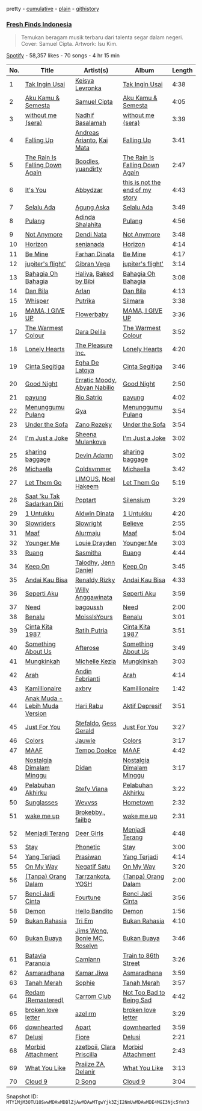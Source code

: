 pretty - [cumulative](/playlists/cumulative/37i9dQZF1DWSGWRWu30rg7.md) - [plain](/playlists/plain/37i9dQZF1DWSGWRWu30rg7) - [githistory](https://github.githistory.xyz/mackorone/spotify-playlist-archive/blob/main/playlists/plain/37i9dQZF1DWSGWRWu30rg7)

### [Fresh Finds Indonesia](https://open.spotify.com/playlist/37i9dQZF1DWSGWRWu30rg7)

> Temukan beragam musik terbaru dari talenta segar dalam negeri\. Cover: Samuel Cipta\. Artwork: Isu Kim.

[Spotify](https://open.spotify.com/user/spotify) - 58,357 likes - 70 songs - 4 hr 15 min

| No. | Title | Artist(s) | Album | Length |
|---|---|---|---|---|
| 1 | [Tak Ingin Usai](https://open.spotify.com/track/1b0aDgrG775i4sPQgJGmkU) | [Keisya Levronka](https://open.spotify.com/artist/4EiSzlOeMnJcp2U8ayCQ3a) | [Tak Ingin Usai](https://open.spotify.com/album/2DskseIWepQ89TxfXn3MtY) | 4:38 |
| 2 | [Aku Kamu & Semesta](https://open.spotify.com/track/3GRl1EJ1ImpMzQcfPBUf5B) | [Samuel Cipta](https://open.spotify.com/artist/7zJZ3KU0oAP3yxu0HzYnOc) | [Aku Kamu & Semesta](https://open.spotify.com/album/29JFa8WG3YHIk5yyCAjDoN) | 4:05 |
| 3 | [without me \(sera\)](https://open.spotify.com/track/3Fo63qSrhe1mJNdn9m33LW) | [Nadhif Basalamah](https://open.spotify.com/artist/6UgERnTHmjk3qXM9x5vzyO) | [without me \(sera\)](https://open.spotify.com/album/6tuz5NorXINANet6zv1qM1) | 3:39 |
| 4 | [Falling Up](https://open.spotify.com/track/6J7quivI9KBr7rxK8MUSm1) | [Andreas Arianto](https://open.spotify.com/artist/1DQGUYEr9OxSlu11lxWizY), [Kai Mata](https://open.spotify.com/artist/0RlMEX4BhqLPcZFg1SHRny) | [Falling Up](https://open.spotify.com/album/1oH1emqdc0eebs3GyUetBQ) | 3:41 |
| 5 | [The Rain Is Falling Down Again](https://open.spotify.com/track/64X30kdUffPejtdKJMfen2) | [Boodles](https://open.spotify.com/artist/3CsMZm9r0IwASsDPnhpYdi), [yuandirty](https://open.spotify.com/artist/5ijgD6jZ7Xn1ofH75kQtsQ) | [The Rain Is Falling Down Again](https://open.spotify.com/album/1dh6JgYoi7g61Sm5gYqm5i) | 2:47 |
| 6 | [It's You](https://open.spotify.com/track/5Ef6rTL0Q6vZiVaUkbGdAl) | [Abbydzar](https://open.spotify.com/artist/7mYsOUoDtg7ZuXlIEWNZYB) | [this is not the end of my story](https://open.spotify.com/album/2BKZiEzO5nUd7Jy2KBqGaV) | 4:43 |
| 7 | [Selalu Ada](https://open.spotify.com/track/0ngXErVHOSnqD2qq2gTEWZ) | [Agung Aska](https://open.spotify.com/artist/6qnVps99Pd8dwC98Gp2zgt) | [Selalu Ada](https://open.spotify.com/album/6I3iCH3QFDwErz2sas2nZN) | 3:49 |
| 8 | [Pulang](https://open.spotify.com/track/0QVE0uCIHaUOIMQc9XnjcP) | [Adinda Shalahita](https://open.spotify.com/artist/0gSy6xCcGcRoq1ex6RJtO6) | [Pulang](https://open.spotify.com/album/0RteF4Tm8kCI0f8Hbkfrfd) | 4:56 |
| 9 | [Not Anymore](https://open.spotify.com/track/1nG3287eiCuhnqfVYFzlnE) | [Dendi Nata](https://open.spotify.com/artist/509YLwDnYeTaVfX0Kl6Jdn) | [Not Anymore](https://open.spotify.com/album/4rBRkiOFUPoBaebrBICEyq) | 3:48 |
| 10 | [Horizon](https://open.spotify.com/track/68oKRQMewN3W36SBou5Iyv) | [senjanada](https://open.spotify.com/artist/0W4RvVzLYUyxVvh3tTZV6k) | [Horizon](https://open.spotify.com/album/7dCgs8fw4n3qwBij8VSBGU) | 4:14 |
| 11 | [Be Mine](https://open.spotify.com/track/71Y9P2qGmOCSLLSHKe21PV) | [Farhan Dinata](https://open.spotify.com/artist/1PkNmAGvQLJWoOHFfj6xom) | [Be Mine](https://open.spotify.com/album/49Ky6Nz8oj3isRFuW5LDI3) | 4:17 |
| 12 | [jupiter's flight'](https://open.spotify.com/track/2IRAIXvMYFioW8dATHPZjN) | [Gibran Vega](https://open.spotify.com/artist/34gClqeZUCYCywBpLwKBOt) | [jupiter's flight'](https://open.spotify.com/album/64qjXrBp4phxUeiZIjSVAD) | 3:14 |
| 13 | [Bahagia Oh Bahagia](https://open.spotify.com/track/5uQQSOtbJ3XWZur8Jd46fz) | [Haliya](https://open.spotify.com/artist/3mElqeVM0OocytLEYXJpYh), [Baked by Bibi](https://open.spotify.com/artist/7sZFxGSJHWMqrwouPSU2Wt) | [Bahagia Oh Bahagia](https://open.spotify.com/album/5YtQ8oIUewpgzqmMoMDrXg) | 3:08 |
| 14 | [Dan Bila](https://open.spotify.com/track/06BdVFWLEfXueDAYPPFUPa) | [Arlan](https://open.spotify.com/artist/2tvP7btiq3mdOtjc5nTlIX) | [Dan Bila](https://open.spotify.com/album/2luhWuxsw8rh0ZKWBso5ZM) | 4:13 |
| 15 | [Whisper](https://open.spotify.com/track/3kEVLepM8NqkYryfCxd1ce) | [Putrika](https://open.spotify.com/artist/5awAtBuVQEV68Nvs1loiby) | [Silmara](https://open.spotify.com/album/1px4Nxt7hD6KtVBlNLDXzb) | 3:38 |
| 16 | [MAMA, I GIVE UP](https://open.spotify.com/track/292FQfuePANWG0rdfrQFdl) | [Flowerbaby](https://open.spotify.com/artist/5fu2fvrcBE90L1GbRmsj1q) | [MAMA, I GIVE UP](https://open.spotify.com/album/0bQN9tDbK0OJ73xkamfyAK) | 3:36 |
| 17 | [The Warmest Colour](https://open.spotify.com/track/4AX1GJRGNRfHrbn1YbWGru) | [Dara Delila](https://open.spotify.com/artist/6Lt6MjENytYNpYmISOCPZ2) | [The Warmest Colour](https://open.spotify.com/album/6EZnlTjPkxpjbnh3fE7EmE) | 3:52 |
| 18 | [Lonely Hearts](https://open.spotify.com/track/5orRmvLxqKA8ZJCRFSutMC) | [The Pleasure Inc.](https://open.spotify.com/artist/0y1fYzPZ0JfWEFowXvpKB4) | [Lonely Hearts](https://open.spotify.com/album/3qpFpUQS88RgGm7XB4kCIG) | 4:20 |
| 19 | [Cinta Segitiga](https://open.spotify.com/track/0RlDAeJcKcDF9XEx8Yrwec) | [Egha De Latoya](https://open.spotify.com/artist/4ty4E2G4r2XErvJfvwK4zO) | [Cinta Segitiga](https://open.spotify.com/album/4HWyTXf4KPuNW5fHuDfIsm) | 3:46 |
| 20 | [Good Night](https://open.spotify.com/track/1dRRjQcDG0lb92Ba9V7K3e) | [Erratic Moody](https://open.spotify.com/artist/7qop1YDG1tt5skn5MUTIcv), [Abyan Nabilio](https://open.spotify.com/artist/0gX33Fbs71bw91rwFaLIEM) | [Good Night](https://open.spotify.com/album/7F82PBrt9yWbFjdsuldpmg) | 2:50 |
| 21 | [payung](https://open.spotify.com/track/41LE2BOcS50wiFWStobtP3) | [Rio Satrio](https://open.spotify.com/artist/7k0Ct0oUZC8kyOE8K8gmEg) | [payung](https://open.spotify.com/album/3mqwq8HQTMnLxz1XhCZ2WE) | 4:02 |
| 22 | [Menunggumu Pulang](https://open.spotify.com/track/0lans5DIdZ4DJ4bgFbLeqW) | [Gya](https://open.spotify.com/artist/5plT8sNGUbyQO8pahtRh3n) | [Menunggumu Pulang](https://open.spotify.com/album/1GyhqjOf6DDXNJcu65FbvG) | 3:54 |
| 23 | [Under the Sofa](https://open.spotify.com/track/21ZKB3GylISxLbAjxighot) | [Zano Rezeky](https://open.spotify.com/artist/1EYrEg8v9n30xvhcOTzzxk) | [Under the Sofa](https://open.spotify.com/album/0FXhTzUicCaP6VYtXTsdVC) | 3:54 |
| 24 | [I'm Just a Joke](https://open.spotify.com/track/1ABjV5iuvMzrDsMi9agBs4) | [Sheena Mulankova](https://open.spotify.com/artist/1dVYjMzZPyeIfZgxmUJLe7) | [I'm Just a Joke](https://open.spotify.com/album/426rAq4cREmiZYDxbtn7HX) | 3:02 |
| 25 | [sharing baggage](https://open.spotify.com/track/3dpoCyp9GXOC7qI8ZhF6XE) | [Devin Adamn](https://open.spotify.com/artist/6kwOdX0GkoTAGArEzSD9fd) | [sharing baggage](https://open.spotify.com/album/2X0Z0y1n1a1Tr8w4QenSPn) | 3:02 |
| 26 | [Michaella](https://open.spotify.com/track/0uAmtVRE1pSioKCHye0pJS) | [Coldsvmmer](https://open.spotify.com/artist/138waJFOBaoYmIcpe8ckSI) | [Michaella](https://open.spotify.com/album/4VO6bCURuPMDB8hUIB650t) | 3:42 |
| 27 | [Let Them Go](https://open.spotify.com/track/7nvLMPeoPnk1STS79yatwh) | [LIMOUS](https://open.spotify.com/artist/5n6jI69lsTlPV5roCDGFFK), [Noel Hakeem](https://open.spotify.com/artist/4C8bt8Gos9JPOMm7zp5e0S) | [Let Them Go](https://open.spotify.com/album/514lfdmHbBGSkT6WDmWYHJ) | 5:19 |
| 28 | [Saat 'ku Tak Sadarkan Diri](https://open.spotify.com/track/7p0v90gjas4fK7pENNWkJF) | [Poptart](https://open.spotify.com/artist/4bi2Cgyeb2FqiM7jSWZy40) | [Silensium](https://open.spotify.com/album/6DTkjOQiFba2LDLtSc1Hvl) | 3:29 |
| 29 | [1 Untukku](https://open.spotify.com/track/76Z8pgn596eF4t925HDGDd) | [Aldwin Dinata](https://open.spotify.com/artist/4XjBxUbEqtn5qqzE003bK5) | [1 Untukku](https://open.spotify.com/album/5is0Yrsl7ErJ5goUPkEIWl) | 4:20 |
| 30 | [Slowriders](https://open.spotify.com/track/1LAsNrCDe8YiITq8rmYxnk) | [Slowright](https://open.spotify.com/artist/3Jkj4Hvhofz7Sr47ibXqxX) | [Believe](https://open.spotify.com/album/20V76VAJYzRIqWn5U6DBX6) | 2:55 |
| 31 | [Maaf](https://open.spotify.com/track/6VhtDZV7eHEatBKY8ujkag) | [Alurmaju](https://open.spotify.com/artist/2oCJv9Wf6AUmHdTLbWkODL) | [Maaf](https://open.spotify.com/album/7dXq3k4VknMLT7KFnyV9v1) | 5:04 |
| 32 | [Younger Me](https://open.spotify.com/track/4aVlK5krj60g5n9ENjvXE2) | [Louie Drayden](https://open.spotify.com/artist/0OKwSlbx7jwCjQEcEmgGlT) | [Younger Me](https://open.spotify.com/album/6frjDMMHY4zbDND1Czj8vF) | 3:03 |
| 33 | [Ruang](https://open.spotify.com/track/5LU0cmta2zm62wlkHZxevZ) | [Sasmitha](https://open.spotify.com/artist/2OsdM6wMoS7litqqf1O0p0) | [Ruang](https://open.spotify.com/album/3TeeKjxSfAxQZZt2FOEVBa) | 4:44 |
| 34 | [Keep On](https://open.spotify.com/track/6i1Y4VGrNEVNKUv8jId8zz) | [Talodhy](https://open.spotify.com/artist/4ZYL19MuZ7I3vLiw2oOrBh), [Jenn Daniel](https://open.spotify.com/artist/4XCQTAYOS8moo0GVvYuqGs) | [Keep On](https://open.spotify.com/album/4OXsUP0vezXMciVSC4ASN8) | 3:45 |
| 35 | [Andai Kau Bisa](https://open.spotify.com/track/6fgiyB4ew2nmBLhJuvTpUe) | [Renaldy Rizky](https://open.spotify.com/artist/7btKvbNEPKfzdYTE2IleBt) | [Andai Kau Bisa](https://open.spotify.com/album/1imjZeHMYRuThzGUJZu58k) | 4:33 |
| 36 | [Seperti Aku](https://open.spotify.com/track/5BSUV6lPFFXNi28lwL5nM9) | [Willy Anggawinata](https://open.spotify.com/artist/6KZL22Io61OAjmyPw2tPor) | [Seperti Aku](https://open.spotify.com/album/3NQbPDZYRAJp88Jjj2MfZV) | 3:59 |
| 37 | [Need](https://open.spotify.com/track/1HErsKYtxkpPlwj7UoLynv) | [bagoussh](https://open.spotify.com/artist/4owoX1AZh6S1FxmQiqNc5z) | [Need](https://open.spotify.com/album/7GLZI29qsHIkaF8fbUR7JG) | 2:00 |
| 38 | [Benalu](https://open.spotify.com/track/5P5sKmB9O2Ft23ueq1ERWF) | [MoissIsYours](https://open.spotify.com/artist/2Am7cxLqM4r5RTHkGUvfgH) | [Benalu](https://open.spotify.com/album/7eq86SbxMJ83TUCE5IwvJx) | 3:01 |
| 39 | [Cinta Kita 1987](https://open.spotify.com/track/7bvA9njEtLy6So4XD9A81I) | [Ratih Putria](https://open.spotify.com/artist/1H1oefbWyFYgHoHj0yLIBm) | [Cinta Kita 1987](https://open.spotify.com/album/2MUYd1Aa4JI650EjABZoFE) | 3:51 |
| 40 | [Something About Us](https://open.spotify.com/track/0SVMVavWKbtXxgh1uc1RHN) | [Afterose](https://open.spotify.com/artist/6wStTeJ2ebyvHeZv6NznNe) | [Something About Us](https://open.spotify.com/album/3ZT7x2P0pthKkjSLrqhiBF) | 3:49 |
| 41 | [Mungkinkah](https://open.spotify.com/track/0N2bfIWyPcGg4YYDQBNzcq) | [Michelle Kezia](https://open.spotify.com/artist/2unhweBEpDKhbBuSV1zqdR) | [Mungkinkah](https://open.spotify.com/album/2vbNyKcSN3pZupX9WDOKvv) | 3:03 |
| 42 | [Arah](https://open.spotify.com/track/19N5L3mOnmlrsOSf5dAFdf) | [Andin Febrianti](https://open.spotify.com/artist/0AACMhfxKNYYlsGHkqnzY2) | [Arah](https://open.spotify.com/album/7hnIKkXqTarCLPTeVXRmLj) | 4:14 |
| 43 | [Kamillionaire](https://open.spotify.com/track/1sOA9SpyWny4iEQu9bc6Fc) | [axbry](https://open.spotify.com/artist/42zAoP6oH0z5HTaMvTH1CO) | [Kamillionaire](https://open.spotify.com/album/43jqbYGTdVIef2y9q9cia6) | 1:42 |
| 44 | [Anak Muda \- Lebih Muda Version](https://open.spotify.com/track/13CQWJSlwgLK3Lnl9QEkqM) | [Hari Rabu](https://open.spotify.com/artist/6dsgIlp91G5zcYkjiytZax) | [Aktif Depresif](https://open.spotify.com/album/5J2ZGR5mqKbLpWS1tQICZu) | 3:51 |
| 45 | [Just For You](https://open.spotify.com/track/4pNSeZ3zFtBH0vmlCuhGyd) | [Stefaldo](https://open.spotify.com/artist/3Tc2unuhdKex8NKaXdFrni), [Gess Gerald](https://open.spotify.com/artist/63UF0ZF1mHyyRINKgFPRCF) | [Just For You](https://open.spotify.com/album/1ae8gFk03PTdu3HQsGHITe) | 3:27 |
| 46 | [Colors](https://open.spotify.com/track/3gvHiToXCdiAFiLcKqAcsn) | [Jauwie](https://open.spotify.com/artist/7ISYA90Xb8Xn3Nxo0THP8m) | [Colors](https://open.spotify.com/album/75CQRB4rQoFkGqyboZM41C) | 3:17 |
| 47 | [MAAF](https://open.spotify.com/track/0J9MShKahBkKlFushpDLRe) | [Tempo Doeloe](https://open.spotify.com/artist/1LS14GKVzSI2fjIdi0rzaQ) | [MAAF](https://open.spotify.com/album/1MOyP1QKESPVXWkfDPOSIR) | 4:42 |
| 48 | [Nostalgia Dimalam Minggu](https://open.spotify.com/track/5DVZjKAuNDdrQEzmEa83Lx) | [Didan](https://open.spotify.com/artist/4S4SbxQ5r4wBTXVRGCPy8T) | [Nostalgia Dimalam Minggu](https://open.spotify.com/album/5hHunF8vf8uqqOshtkKzVW) | 3:17 |
| 49 | [Pelabuhan Akhirku](https://open.spotify.com/track/7CO5SWByLv20qKuAg2JUvd) | [Stefy Viana](https://open.spotify.com/artist/3IlCyV1OYWInLrg7t7qn6n) | [Pelabuhan Akhirku](https://open.spotify.com/album/2ppeaixndI1yjlbp1qUgEi) | 3:22 |
| 50 | [Sunglasses](https://open.spotify.com/track/1UK58bBEapGXWvVbI78zIO) | [Wevvss](https://open.spotify.com/artist/6zcbd2HfTX8pbqYqmXQkLI) | [Hometown](https://open.spotify.com/album/0yqgSNLerip6HtyHcE1Pwa) | 2:32 |
| 51 | [wake me up](https://open.spotify.com/track/6OEO4Mcqtd66EbAd7vhcD9) | [Brokebby.](https://open.spotify.com/artist/4Hzzy4vBoqGNJjuJ8W1c2j), [failbp](https://open.spotify.com/artist/3PHB60c9628k31cqGai75O) | [wake me up](https://open.spotify.com/album/6lLEVjUgZBaNn3d9FHNw0J) | 2:31 |
| 52 | [Menjadi Terang](https://open.spotify.com/track/1lSYbNIpX4jHjf9s5Y8U1t) | [Deer Girls](https://open.spotify.com/artist/7nFLSeQkpgVWMAsH19mrTJ) | [Menjadi Terang](https://open.spotify.com/album/6PBcX4oOUe0ClKQkHUFtbx) | 4:48 |
| 53 | [Stay](https://open.spotify.com/track/7k6KcHMsgUaGuTroXX83SL) | [Phonetic](https://open.spotify.com/artist/5wnc79wwz2nX17qfqbD3Ko) | [Stay](https://open.spotify.com/album/1KqfrNnrpqIjiTFOHP5lid) | 3:00 |
| 54 | [Yang Terjadi](https://open.spotify.com/track/5DoJ1JgX0215rwJvtZiPPD) | [Prasiwan](https://open.spotify.com/artist/3zoZiV3ifoASOAwO0HhLl1) | [Yang Terjadi](https://open.spotify.com/album/0qp1uNjzI6LzoplWKKpr9N) | 4:14 |
| 55 | [On My Way](https://open.spotify.com/track/0JpVMm9EGln9DVbQwHR7KF) | [Negatif Satu](https://open.spotify.com/artist/6tE65NTg4lUs6blIkhj2pi) | [On My Way](https://open.spotify.com/album/2EXejhNbDtchwZIZwwlL4g) | 3:20 |
| 56 | [\(Tanpa\) Orang Dalam](https://open.spotify.com/track/4vwhbvq90bfPLRobwtG0hE) | [Tarrzankota](https://open.spotify.com/artist/6ptSpJVbC6f492Lt5IfpD2), [YOSH](https://open.spotify.com/artist/2wHazSJnTevLiiJzn70GX7) | [\(Tanpa\) Orang Dalam](https://open.spotify.com/album/7ty4V3XzW1WGfM0WjdBJLP) | 2:00 |
| 57 | [Benci Jadi Cinta](https://open.spotify.com/track/6h6LD8tO7F1u6sH8VGzQmj) | [Fourtune](https://open.spotify.com/artist/0MLJ6wDKP8xAPYeXjisC7k) | [Benci Jadi Cinta](https://open.spotify.com/album/4JGsSl1gCe11YBzrsVEmW6) | 3:56 |
| 58 | [Demon](https://open.spotify.com/track/4Xw6Osef059Zg8blbuzkl5) | [Hello Bandito](https://open.spotify.com/artist/1WqcIgBWSAjA9PqznucsCO) | [Demon](https://open.spotify.com/album/0Rjv5SwrYVb28m9spLKHvk) | 1:56 |
| 59 | [Bukan Rahasia](https://open.spotify.com/track/1nw3Ur1tV5jz0iirSCSU8l) | [Tri Em](https://open.spotify.com/artist/1eJbsRw7f2Lx6yBaoi7zEb) | [Bukan Rahasia](https://open.spotify.com/album/1k97wASVsqJ6hq1IqLE12H) | 4:10 |
| 60 | [Bukan Buaya](https://open.spotify.com/track/7tGcxxAD9r46j9AiUtEvV1) | [Jims Wong](https://open.spotify.com/artist/0PhwXdWPBimWQVG65v9KiF), [Bonie MC](https://open.spotify.com/artist/7I5pBsFBgP4ErGCK76EIUh), [Roselyn](https://open.spotify.com/artist/3LcguB18UxHG5kGWBHEvbx) | [Bukan Buaya](https://open.spotify.com/album/50AmxXECl7BJIVCmfg2Oq8) | 3:46 |
| 61 | [Batavia Paranoia](https://open.spotify.com/track/2wtLojoWegDzEeCe0lYyXq) | [Camlann](https://open.spotify.com/artist/3rGQvGgLMAJW4Zz17bcpGZ) | [Train to 86th Street](https://open.spotify.com/album/0iR7L4Fvg0CRbZUdYYAOKI) | 3:26 |
| 62 | [Asmaradhana](https://open.spotify.com/track/6Hm2YnJh9jvBlL5RA3NhK8) | [Kamar Jiwa](https://open.spotify.com/artist/7BVQRjp57Jzuojq1du6qG6) | [Asmaradhana](https://open.spotify.com/album/1pVWqEsZWOMHx3CVTC5Qrs) | 3:59 |
| 63 | [Tanah Merah](https://open.spotify.com/track/3X92df8G8SOspD81v8Wqi5) | [Sophie](https://open.spotify.com/artist/49KklfMJzbQPVce6iQD6Wt) | [Tanah Merah](https://open.spotify.com/album/46fRAYqci0Hxr44PcUcisl) | 3:57 |
| 64 | [Redam \(Remastered\)](https://open.spotify.com/track/0immbD1AOVF3ZvI8zoMJFs) | [Carrom Club](https://open.spotify.com/artist/0Z39RwS02Q2m673hrfd4In) | [Not Too Bad to Being Sad](https://open.spotify.com/album/5auCPe9jyc2ES9TPlgdyph) | 4:42 |
| 65 | [broken love letter](https://open.spotify.com/track/3eyh1hp4b6ejPVrgNY3Hlz) | [azel rm](https://open.spotify.com/artist/0xErUu0PXBJXTA0iA8ywZg) | [broken love letter](https://open.spotify.com/album/3GyZutUtEwBVA8GMvkTQi9) | 3:29 |
| 66 | [downhearted](https://open.spotify.com/track/5bxTEW3maLV8XGiW9mD3nu) | [Apart](https://open.spotify.com/artist/09FQzjkndigis3D6hVTqTq) | [downhearted](https://open.spotify.com/album/4QebxLwX6xfpsCXsRig6nW) | 3:59 |
| 67 | [Delusi](https://open.spotify.com/track/1gMgwVvU81kWOvMC0Kvgb3) | [Fiore](https://open.spotify.com/artist/1TDEP616aDu5Asf2xiXgOo) | [Delusi](https://open.spotify.com/album/0H2UeLTtA07tAE0Wqunjkv) | 2:21 |
| 68 | [Morbid Attachment](https://open.spotify.com/track/1Tgcw4KOHkfQswGCX8piAS) | [zzetboii](https://open.spotify.com/artist/4TxHNzSBQfhMyGsGZYwaAn), [Clara Priscilla](https://open.spotify.com/artist/5wxtJlzy31J5DwTDWPEQqy) | [Morbid Attachment](https://open.spotify.com/album/5Z7Ex1ScNwBlNwxcjvhkuP) | 2:43 |
| 69 | [What You Like](https://open.spotify.com/track/56MED95km3AxWaRplwX7d7) | [Praiize ZA](https://open.spotify.com/artist/3rHKnT8SbRvRhNarJMX0aW), [Delanir](https://open.spotify.com/artist/5VWhkOTx0nKSUkCAW6v4kD) | [What You Like](https://open.spotify.com/album/0Y2cTtHs1DhFPjIYcAwKf4) | 3:13 |
| 70 | [Cloud 9](https://open.spotify.com/track/1BKlCjYKX2KdgXZ0tfDJd8) | [D Song](https://open.spotify.com/artist/7xRyNb7eIpwmkmN5jfyLIY) | [Cloud 9](https://open.spotify.com/album/251AqumsXdOBK1VAO9dd97) | 3:04 |

Snapshot ID: `MTY1MjM3OTU1OSwwMDAwMDBlZjAwMDAwMTgwYjk3ZjI2NmUwMDAwMDE4MGI3Njc5YmY3`
